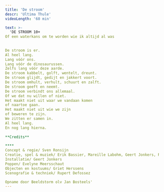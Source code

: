 ```yaml
---
title: 'De stroom'
descr: 'Ultima Thule'
videoLength: '60 min'

text: >-
  'DE STROOM 10+  
Of een waterkans om te worden wie ik altijd al was  
  
  
De stroom is er.  
Al heel lang.  
Lang vóór ons.  
Lang vóór de dinosaurussen.  
Zelfs lang vóór deze aarde.  
De stroom kabbelt, golft, wentelt, dreunt.  
De stroom glijdt, gedijt en jakkert voort.  
De stroom omhult, verhult, schuurt en zalft.  
De stroom geeft en neemt.  
De stroom verbindt ons allemaal.  
Of we dat nu willen of niet.  
Het maakt niet uit waar we vandaan komen  
of naartoe gaan.  
Het maakt niet uit wie we zijn  
of beweren te zijn.  
We zitten er samen in.  
Al heel lang.  
En nog lang hierna.  
  
**Credits**

**‍**  
Concept & regie/ Sven Ronsijn  
Creatie, spel & muziek/ Erik Bassier, Mareille Labohm, Geert Jonkers, Rupert Defossez  
Installatie/ Geert Jonkers  
Poppen/ Evelyne Meersschaut  
Objecten en kostuums/ Griet Herssens  
Scenografie & techniek/ Rupert Defossez

Opname door Beeldstorm olv Jan Bosteels'
---
```

